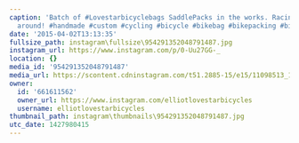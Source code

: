 ```yaml
---
caption: 'Batch of #Lovestarbicyclebags SaddlePacks in the works. Racing stripes all
  around! #handmade #custom #cycling #bicycle #bikebag #bikepacking #bikechi #SewRad'
date: '2015-04-02T13:13:35'
fullsize_path: instagram\fullsize\954291352048791487.jpg
instagram_url: https://www.instagram.com/p/0-Uu27GG-_
location: {}
media_id: '954291352048791487'
media_url: https://scontent.cdninstagram.com/t51.2885-15/e15/11098513_1571422419773378_2049342834_n.jpg?ig_cache_key=OTU0MjkxMzUyMDQ4NzkxNDg3.2
owner:
  id: '661611562'
  owner_url: https://www.instagram.com/elliotlovestarbicycles
  username: elliotlovestarbicycles
thumbnail_path: instagram\thumbnails\954291352048791487.jpg
utc_date: 1427980415
---
```

